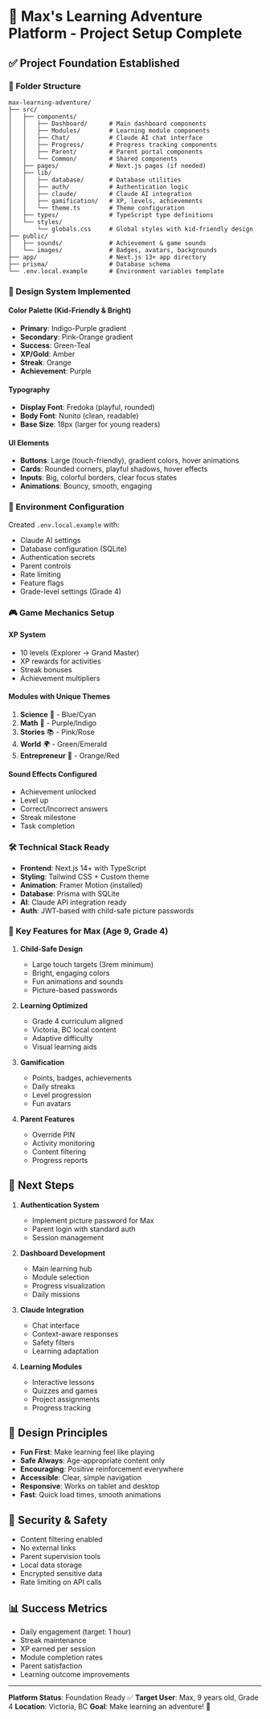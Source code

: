 # 🚀 Max's Learning Adventure Platform - Project Setup Complete

## ✅ Project Foundation Established

### 📁 Folder Structure
```
max-learning-adventure/
├── src/
│   ├── components/
│   │   ├── Dashboard/      # Main dashboard components
│   │   ├── Modules/        # Learning module components
│   │   ├── Chat/           # Claude AI chat interface
│   │   ├── Progress/       # Progress tracking components
│   │   ├── Parent/         # Parent portal components
│   │   └── Common/         # Shared components
│   ├── pages/              # Next.js pages (if needed)
│   ├── lib/
│   │   ├── database/       # Database utilities
│   │   ├── auth/           # Authentication logic
│   │   ├── claude/         # Claude AI integration
│   │   ├── gamification/   # XP, levels, achievements
│   │   └── theme.ts        # Theme configuration
│   ├── types/              # TypeScript type definitions
│   └── styles/
│       └── globals.css     # Global styles with kid-friendly design
├── public/
│   ├── sounds/             # Achievement & game sounds
│   └── images/             # Badges, avatars, backgrounds
├── app/                    # Next.js 13+ app directory
├── prisma/                 # Database schema
└── .env.local.example      # Environment variables template
```

### 🎨 Design System Implemented

#### Color Palette (Kid-Friendly & Bright)
- **Primary**: Indigo-Purple gradient
- **Secondary**: Pink-Orange gradient  
- **Success**: Green-Teal
- **XP/Gold**: Amber
- **Streak**: Orange
- **Achievement**: Purple

#### Typography
- **Display Font**: Fredoka (playful, rounded)
- **Body Font**: Nunito (clean, readable)
- **Base Size**: 18px (larger for young readers)

#### UI Elements
- **Buttons**: Large (touch-friendly), gradient colors, hover animations
- **Cards**: Rounded corners, playful shadows, hover effects
- **Inputs**: Big, colorful borders, clear focus states
- **Animations**: Bouncy, smooth, engaging

### 🔧 Environment Configuration

Created `.env.local.example` with:
- Claude AI settings
- Database configuration (SQLite)
- Authentication secrets
- Parent controls
- Rate limiting
- Feature flags
- Grade-level settings (Grade 4)

### 🎮 Game Mechanics Setup

#### XP System
- 10 levels (Explorer → Grand Master)
- XP rewards for activities
- Streak bonuses
- Achievement multipliers

#### Modules with Unique Themes
1. **Science** 🔬 - Blue/Cyan
2. **Math** 🧮 - Purple/Indigo
3. **Stories** 📚 - Pink/Rose
4. **World** 🌍 - Green/Emerald
5. **Entrepreneur** 💼 - Orange/Red

#### Sound Effects Configured
- Achievement unlocked
- Level up
- Correct/Incorrect answers
- Streak milestone
- Task completion

### 🛠️ Technical Stack Ready

- **Frontend**: Next.js 14+ with TypeScript
- **Styling**: Tailwind CSS + Custom theme
- **Animation**: Framer Motion (installed)
- **Database**: Prisma with SQLite
- **AI**: Claude API integration ready
- **Auth**: JWT-based with child-safe picture passwords

### 📝 Key Features for Max (Age 9, Grade 4)

1. **Child-Safe Design**
   - Large touch targets (3rem minimum)
   - Bright, engaging colors
   - Fun animations and sounds
   - Picture-based passwords

2. **Learning Optimized**
   - Grade 4 curriculum aligned
   - Victoria, BC local content
   - Adaptive difficulty
   - Visual learning aids

3. **Gamification**
   - Points, badges, achievements
   - Daily streaks
   - Level progression
   - Fun avatars

4. **Parent Features**
   - Override PIN
   - Activity monitoring
   - Content filtering
   - Progress reports

## 🚦 Next Steps

1. **Authentication System**
   - Implement picture password for Max
   - Parent login with standard auth
   - Session management

2. **Dashboard Development**
   - Main learning hub
   - Module selection
   - Progress visualization
   - Daily missions

3. **Claude Integration**
   - Chat interface
   - Context-aware responses
   - Safety filters
   - Learning adaptation

4. **Learning Modules**
   - Interactive lessons
   - Quizzes and games
   - Project assignments
   - Progress tracking

## 🎯 Design Principles

- **Fun First**: Make learning feel like playing
- **Safe Always**: Age-appropriate content only
- **Encouraging**: Positive reinforcement everywhere
- **Accessible**: Clear, simple navigation
- **Responsive**: Works on tablet and desktop
- **Fast**: Quick load times, smooth animations

## 🔐 Security & Safety

- Content filtering enabled
- No external links
- Parent supervision tools
- Local data storage
- Encrypted sensitive data
- Rate limiting on API calls

## 📊 Success Metrics

- Daily engagement (target: 1 hour)
- Streak maintenance
- XP earned per session
- Module completion rates
- Parent satisfaction
- Learning outcome improvements

---

**Platform Status**: Foundation Ready ✅
**Target User**: Max, 9 years old, Grade 4
**Location**: Victoria, BC
**Goal**: Make learning an adventure! 🚀